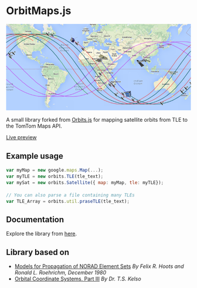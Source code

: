 # OrbitMaps.js

![orbits.js preview image](preview.png "orbits.js preview image")

A small library forked from [Orbits.js](https://github.com/rossengeorgiev/orbits-js) for mapping satellite orbits from TLE to the TomTom Maps API.

[Live preview](http://rossengeorgiev.github.io/orbits-js/preview.html)

## Example usage

```javascript
var myMap = new google.maps.Map(...);
var myTLE = new orbits.TLE(tle_text);
var mySat = new orbits.Satellite({ map: myMap, tle: myTLE});

// You can also parse a file containing many TLEs
var TLE_Array = orbits.util.praseTLE(tle_text);
```
## Documentation

Explore the library from [here](http://rossengeorgiev.github.io/orbits-js/).

## Library based on

* [Models for Propagation of NORAD Element Sets](http://www.celestrak.com/NORAD/documentation/spacetrk.pdf)
*By Felix R. Hoots and Ronald L. Roehrichm, December 1980*
* [Orbital Coordinate Systems, Part III](http://www.celestrak.com/columns/v02n03/)
*By Dr. T.S. Kelso*
